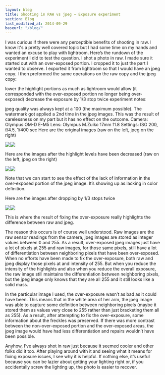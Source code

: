 ```yaml
---
layout: blog
title: Shooting in RAW vs jpeg – Exposure experiment
section: Blog
last_modified_at: 2014-09-29
baseurl: "/blog/"
---
```


I was curious if there were any perceptible benefits of shooting in raw.  I know it's a pretty well covered topic but I had some time on my hands and wanted an excuse to play with lightroom.  Here’s the rundown of the experiment I did to test the question.  I shot a photo in raw.  I made sure it started out with an over-exposed portion.  I cropped it to just the part I wanted to observe.  I exported it from lightroom so that I would have an jpeg copy.  I then preformed the same operations on the raw copy and the jpeg copy:

lower the highlight portions as much as lightroom would allow (it corresponded with the over-exposed portion no longer being over-exposed)
decrease the exposure by 1/3 stop twice
experiment notes:

jpeg quality was always kept at a 100 (the maximum possible).
The watermark got applied a 2nd time in the jpeg images.  This was the result of carelessness on my part but it has no effect on the outcome.
Camera: Olympus OM-D E-M5
Lens: Olympus M.Zuiko 17mm f1.8
Settings: ISO 200, f/4.5, 1/400 sec
Here are the original images (raw on the left, jpeg on the right)

<a href="http://i.imgur.com/VZMvaWV.jpg"><img class="half" src="http://i.imgur.com/VZMvaWV.jpg" /></a><a href="http://i.imgur.com/smghIRP.jpg"><img class="half" src="http://i.imgur.com/smghIRP.jpg" /></a>

Here are the images after the highlight levels have been decreased (raw on the left, jpeg on the right)

<a href="http://i.imgur.com/67Xmi3s.jpg"><img class="half" src="http://i.imgur.com/67Xmi3s.jpg" /></a><a href="http://i.imgur.com/UH4hTlD.jpg"><img class="half" src="http://i.imgur.com/UH4hTlD.jpg" /></a>

Note that we can start to see the effect of the lack of information in the over-exposed portion of the jpeg image. It’s showing up as lacking in color definition.

Here are the images after dropping by 1/3 stops twice

<a href="http://i.imgur.com/6wxazXZ.jpg"><img class="half" src="http://i.imgur.com/6wxazXZ.jpg"></a><a href="http://i.imgur.com/2Xp0Ewh.jpg"><img class="half" src="http://i.imgur.com/2Xp0Ewh.jpg" /></a>

This is where the result of fixing the over-exposure really highlights the difference between raw and jpeg.

The reason this occurs is of course well understood. Raw images are the raw sensor readings from the camera, jpeg images are stored as integer values between 0 and 255. As a result, over-exposed jpeg images just have a lot of pixels at 255 and raw images, for those same pixels, still have a lot of differentiation between neighboring pixels that have been over-exposed. When no efforts have been made to fix the over-exposure, both raw and jpeg display those pixels at and intensity of 255. But when you reduce the intensity of the highlights and also when you reduce the overall exposure, the raw image still maintains the differentiation between neighboring pixels, but the jpeg image only knows that they are all 255 and it still looks like a solid mass.

In the particular image I used, the over-exposure wasn’t as bad as it could have been. This means that in the white area of her arm, the jpeg image was able to capture some definition between neighboring pixels (maybe it stored them as values very close to 255 rather than just bracketing them all as 255). As a result, after attempting to fix the over-exposure, some information about the freckles was preserved. If there was more contrast between the non-over-exposed portion and the over-exposed areas, the jpeg image would have had less differentiation and repairs wouldn’t have been possible.

Anyhow, I’ve always shot in raw just because it seemed cooler and other folks did it too. After playing around with it and seeing what it means for fixing exposure issues, I see why it is helpful.  If nothing else, it’s useful because you can be lazier about getting your lighting right or, if you accidentally screw the lighting up, the photo is easier to recover.